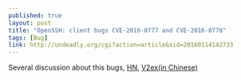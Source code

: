 ```yaml
---
published: true
layout: post
title: "OpenSSH: client bugs CVE-2016-0777 and CVE-2016-0778"
tags: [Bug]
link: http://undeadly.org/cgi?action=article&sid=20160114142733
---
```


Several discussion about this bugs, [HN](https://news.ycombinator.com/item?id=10901588), [V2ex(in Chinese)](http://www.v2ex.com/t/250862)
